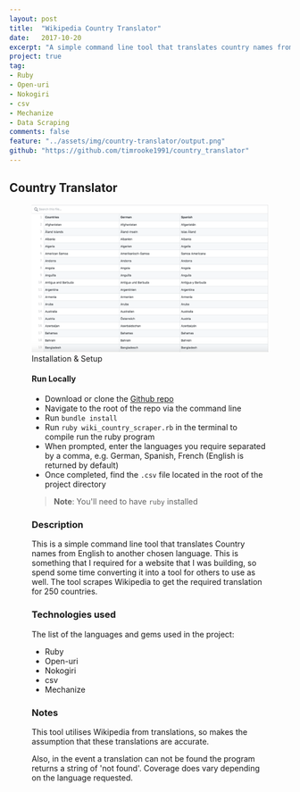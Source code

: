 ```yaml
---
layout: post
title:  "Wikipedia Country Translator"
date:   2017-10-20
excerpt: "A simple command line tool that translates country names from English to another chosen language"
project: true
tag:
- Ruby
- Open-uri
- Nokogiri
- csv
- Mechanize
- Data Scraping
comments: false
feature: "../assets/img/country-translator/output.png"
github: "https://github.com/timrooke1991/country_translator"
---
```


## Country Translator

<figure>
	<img src="../assets/img/country-translator/output.png"></a>
	<figcaption><a href="#" title="A simple command line tool that translates country names from English to another chosen language and returns a csv</figcaption>
</figure>

### [](https://github.com/timrooke1991/country_translator#setup)Installation & Setup

#### Run Locally

- Download or clone the [Github repo](https://github.com/timrooke1991/country_translator)
- Navigate to the root of the repo via the command line
- Run `bundle install`
- Run `ruby wiki_country_scraper.rb` in the terminal to compile run the ruby program
- When prompted, enter the languages you require separated by a comma, e.g. German, Spanish, French (English is returned by default)
- Once completed, find the `.csv` file located in the root of the project directory

> **Note**: You'll need to have `ruby` installed

### [](https://github.com/timrooke1991/country_translator#description)Description

This is a simple command line tool that translates Country names from English to another chosen language. This is something that I required for a website that I was building, so spend some time converting it into a tool for others to use as well. The tool scrapes Wikipedia to get the required translation for 250 countries.

### [](https://github.com/timrooke1991/country_translator#technologies-used)Technologies used

The list of the languages and gems used in the project:

- Ruby
- Open-uri
- Nokogiri
- csv
- Mechanize

### [](https://github.com/timrooke1991/country_translator#notes)Notes

This tool utilises Wikipedia from translations, so makes the assumption that these translations are accurate.

Also, in the event a translation can not be found the program returns a string of 'not found'. Coverage does vary depending on the language requested.
